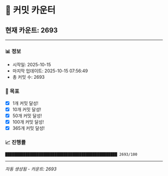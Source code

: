 # 🔢 커밋 카운터

## 현재 카운트: 2693

---

### 📊 정보
- 시작일: 2025-10-15
- 마지막 업데이트: 2025-10-15 07:56:49
- 총 커밋 수: 2693

### 🎯 목표
- [x] 1개 커밋 달성!
- [x] 10개 커밋 달성!
- [x] 50개 커밋 달성!
- [x] 100개 커밋 달성!
- [x] 365개 커밋 달성!

### 📈 진행률
```
██████████████████████████████████████████████████ 2693/100
```

---
*자동 생성됨 - 카운트: 2693*
